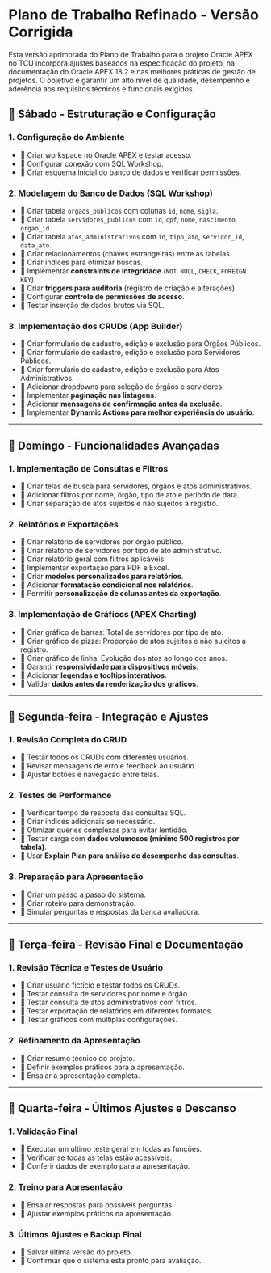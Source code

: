 # Plano de Trabalho Refinado - Versão Corrigida

Esta versão aprimorada do Plano de Trabalho para o projeto Oracle APEX no TCU incorpora ajustes baseados na especificação do projeto, na documentação do Oracle APEX 18.2 e nas melhores práticas de gestão de projetos. O objetivo é garantir um alto nível de qualidade, desempenho e aderência aos requisitos técnicos e funcionais exigidos.

## 📆 Sábado - Estruturação e Configuração

### 1. Configuração do Ambiente
- 🔹 Criar workspace no Oracle APEX e testar acesso.
- 🔹 Configurar conexão com SQL Workshop.
- 🔹 Criar esquema inicial do banco de dados e verificar permissões.

### 2. Modelagem do Banco de Dados (SQL Workshop)
- 🔹 Criar tabela `orgaos_publicos` com colunas `id`, `nome`, `sigla`.
- 🔹 Criar tabela `servidores_publicos` com `id`, `cpf`, `nome`, `nascimento`, `orgao_id`.
- 🔹 Criar tabela `atos_administrativos` com `id`, `tipo_ato`, `servidor_id`, `data_ato`.
- 🔹 Criar relacionamentos (chaves estrangeiras) entre as tabelas.
- 🔹 Criar índices para otimizar buscas.
- 🔹 Implementar **constraints de integridade** (`NOT NULL`, `CHECK`, `FOREIGN KEY`).
- 🔹 Criar **triggers para auditoria** (registro de criação e alterações).
- 🔹 Configurar **controle de permissões de acesso**.
- 🔹 Testar inserção de dados brutos via SQL.

### 3. Implementação dos CRUDs (App Builder)
- 🔹 Criar formulário de cadastro, edição e exclusão para Órgãos Públicos.
- 🔹 Criar formulário de cadastro, edição e exclusão para Servidores Públicos.
- 🔹 Criar formulário de cadastro, edição e exclusão para Atos Administrativos.
- 🔹 Adicionar dropdowns para seleção de órgãos e servidores.
- 🔹 Implementar **paginação nas listagens**.
- 🔹 Adicionar **mensagens de confirmação antes da exclusão**.
- 🔹 Implementar **Dynamic Actions para melhor experiência do usuário**.

---

## 📆 Domingo - Funcionalidades Avançadas

### 1. Implementação de Consultas e Filtros
- 🔹 Criar telas de busca para servidores, órgãos e atos administrativos.
- 🔹 Adicionar filtros por nome, órgão, tipo de ato e período de data.
- 🔹 Criar separação de atos sujeitos e não sujeitos a registro.

### 2. Relatórios e Exportações
- 🔹 Criar relatório de servidores por órgão público.
- 🔹 Criar relatório de servidores por tipo de ato administrativo.
- 🔹 Criar relatório geral com filtros aplicáveis.
- 🔹 Implementar exportação para PDF e Excel.
- 🔹 Criar **modelos personalizados para relatórios**.
- 🔹 Adicionar **formatação condicional nos relatórios**.
- 🔹 Permitir **personalização de colunas antes da exportação**.

### 3. Implementação de Gráficos (APEX Charting)
- 🔹 Criar gráfico de barras: Total de servidores por tipo de ato.
- 🔹 Criar gráfico de pizza: Proporção de atos sujeitos e não sujeitos a registro.
- 🔹 Criar gráfico de linha: Evolução dos atos ao longo dos anos.
- 🔹 Garantir **responsividade para dispositivos móveis**.
- 🔹 Adicionar **legendas e tooltips interativos**.
- 🔹 Validar **dados antes da renderização dos gráficos**.

---

## 📆 Segunda-feira - Integração e Ajustes

### 1. Revisão Completa do CRUD
- 🔹 Testar todos os CRUDs com diferentes usuários.
- 🔹 Revisar mensagens de erro e feedback ao usuário.
- 🔹 Ajustar botões e navegação entre telas.

### 2. Testes de Performance
- 🔹 Verificar tempo de resposta das consultas SQL.
- 🔹 Criar índices adicionais se necessário.
- 🔹 Otimizar queries complexas para evitar lentidão.
- 🔹 Testar carga com **dados volumosos (mínimo 500 registros por tabela)**.
- 🔹 Usar **Explain Plan para análise de desempenho das consultas**.

### 3. Preparação para Apresentação
- 🔹 Criar um passo a passo do sistema.
- 🔹 Criar roteiro para demonstração.
- 🔹 Simular perguntas e respostas da banca avaliadora.

---

## 📆 Terça-feira - Revisão Final e Documentação

### 1. Revisão Técnica e Testes de Usuário
- 🔹 Criar usuário fictício e testar todos os CRUDs.
- 🔹 Testar consulta de servidores por nome e órgão.
- 🔹 Testar consulta de atos administrativos com filtros.
- 🔹 Testar exportação de relatórios em diferentes formatos.
- 🔹 Testar gráficos com múltiplas configurações.

### 2. Refinamento da Apresentação
- 🔹 Criar resumo técnico do projeto.
- 🔹 Definir exemplos práticos para a apresentação.
- 🔹 Ensaiar a apresentação completa.

---

## 📆 Quarta-feira - Últimos Ajustes e Descanso

### 1. Validação Final
- 🔹 Executar um último teste geral em todas as funções.
- 🔹 Verificar se todas as telas estão acessíveis.
- 🔹 Conferir dados de exemplo para a apresentação.

### 2. Treino para Apresentação
- 🔹 Ensaiar respostas para possíveis perguntas.
- 🔹 Ajustar exemplos práticos na apresentação.

### 3. Últimos Ajustes e Backup Final
- 🔹 Salvar última versão do projeto.
- 🔹 Confirmar que o sistema está pronto para avaliação.
